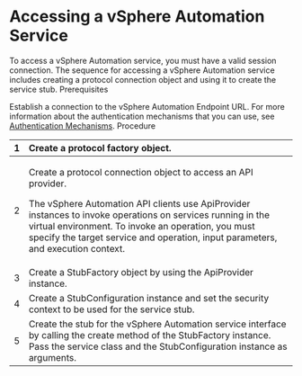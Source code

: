 # Accessing a vSphere Automation Service

To access a vSphere Automation service, you must have a valid session connection. The sequence for accessing a vSphere Automation service includes creating a protocol connection object and using it to create the service stub. Prerequisites 

Establish a connection to the vSphere Automation Endpoint URL. For more information about the authentication mechanisms that you can use, see [Authentication Mechanisms](https://vdc-repo.vmware.com/vmwb-repository/dcr-public/64cb9a20-f092-41c5-9e10-08fb7e391407/e9127d93-e269-4c69-a0be-27a9b86f640b/doc/GUID-FBE84F97-5AAC-4D08-9727-299CCC22C300.html#GUID-FBE84F97-5AAC-4D08-9727-299CCC22C300). Procedure 

<table>
  <thead>
    <tr>
      <th style="text-align:left">1</th>
      <th style="text-align:left">Create a protocol factory object.</th>
    </tr>
  </thead>
  <tbody>
    <tr>
      <td style="text-align:left">2</td>
      <td style="text-align:left">
        <p>Create a protocol connection object to access an API provider.</p>
        <p>The vSphere Automation API clients use ApiProvider instances to invoke
          operations on services running in the virtual environment. To invoke an
          operation, you must specify the target service and operation, input parameters,
          and execution context.</p>
      </td>
    </tr>
    <tr>
      <td style="text-align:left">3</td>
      <td style="text-align:left">Create a StubFactory object by using the ApiProvider instance.</td>
    </tr>
    <tr>
      <td style="text-align:left">4</td>
      <td style="text-align:left">Create a StubConfiguration instance and set the security context to be
        used for the service stub.</td>
    </tr>
    <tr>
      <td style="text-align:left">5</td>
      <td style="text-align:left">Create the stub for the vSphere Automation service interface by calling
        the create method of the StubFactory instance. Pass the service class and
        the StubConfiguration instance as arguments.</td>
    </tr>
  </tbody>
</table>